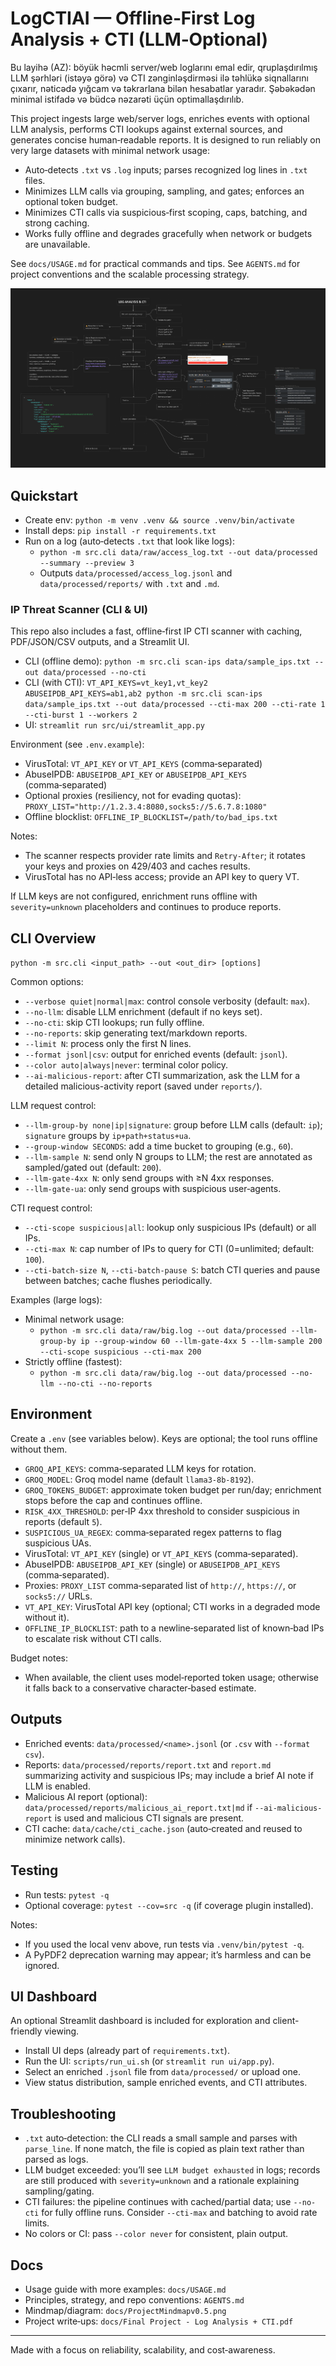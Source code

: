# LogCTIAI — Offline‑First Log Analysis + CTI (LLM‑Optional)

Bu layihə (AZ): böyük həcmli server/web loglarını emal edir, qruplaşdırılmış LLM şərhləri (istəyə görə) və CTI zənginləşdirməsi ilə təhlükə siqnallarını çıxarır, nəticədə yığcam və təkrarlana bilən hesabatlar yaradır. Şəbəkədən minimal istifadə və büdcə nəzarəti üçün optimallaşdırılıb.

This project ingests large web/server logs, enriches events with optional LLM analysis, performs CTI lookups against external sources, and generates concise human‑readable reports. It is designed to run reliably on very large datasets with minimal network usage:

- Auto‑detects `.txt` vs `.log` inputs; parses recognized log lines in `.txt` files.
- Minimizes LLM calls via grouping, sampling, and gates; enforces an optional token budget.
- Minimizes CTI calls via suspicious‑first scoping, caps, batching, and strong caching.
- Works fully offline and degrades gracefully when network or budgets are unavailable.

See `docs/USAGE.md` for practical commands and tips. See `AGENTS.md` for project conventions and the scalable processing strategy.

![Mindmap](docs/ProjectMindmapv0.5.png)

## Quickstart

- Create env: `python -m venv .venv && source .venv/bin/activate`
- Install deps: `pip install -r requirements.txt`
- Run on a log (auto‑detects `.txt` that look like logs):
  - `python -m src.cli data/raw/access_log.txt --out data/processed --summary --preview 3`
  - Outputs `data/processed/access_log.jsonl` and `data/processed/reports/` with `.txt` and `.md`.

### IP Threat Scanner (CLI & UI)

This repo also includes a fast, offline‑first IP CTI scanner with caching, PDF/JSON/CSV outputs, and a Streamlit UI.

- CLI (offline demo): `python -m src.cli scan-ips data/sample_ips.txt --out data/processed --no-cti`
- CLI (with CTI): `VT_API_KEYS=vt_key1,vt_key2 ABUSEIPDB_API_KEYS=ab1,ab2 python -m src.cli scan-ips data/sample_ips.txt --out data/processed --cti-max 200 --cti-rate 1 --cti-burst 1 --workers 2`
- UI: `streamlit run src/ui/streamlit_app.py`

Environment (see `.env.example`):
- VirusTotal: `VT_API_KEY` or `VT_API_KEYS` (comma‑separated)
- AbuseIPDB: `ABUSEIPDB_API_KEY` or `ABUSEIPDB_API_KEYS` (comma‑separated)
- Optional proxies (resiliency, not for evading quotas): `PROXY_LIST="http://1.2.3.4:8080,socks5://5.6.7.8:1080"`
- Offline blocklist: `OFFLINE_IP_BLOCKLIST=/path/to/bad_ips.txt`

Notes:
- The scanner respects provider rate limits and `Retry-After`; it rotates your keys and proxies on 429/403 and caches results.
- VirusTotal has no API‑less access; provide an API key to query VT.

If LLM keys are not configured, enrichment runs offline with `severity=unknown` placeholders and continues to produce reports.

## CLI Overview

`python -m src.cli <input_path> --out <out_dir> [options]`

Common options:

- `--verbose quiet|normal|max`: control console verbosity (default: `max`).
- `--no-llm`: disable LLM enrichment (default if no keys set).
- `--no-cti`: skip CTI lookups; run fully offline.
- `--no-reports`: skip generating text/markdown reports.
- `--limit N`: process only the first N lines.
- `--format jsonl|csv`: output for enriched events (default: `jsonl`).
- `--color auto|always|never`: terminal color policy.
- `--ai-malicious-report`: after CTI summarization, ask the LLM for a detailed malicious-activity report (saved under `reports/`).

LLM request control:

- `--llm-group-by none|ip|signature`: group before LLM calls (default: `ip`); `signature` groups by `ip+path+status+ua`.
- `--group-window SECONDS`: add a time bucket to grouping (e.g., `60`).
- `--llm-sample N`: send only N groups to LLM; the rest are annotated as sampled/gated out (default: `200`).
- `--llm-gate-4xx N`: only send groups with ≥N 4xx responses.
- `--llm-gate-ua`: only send groups with suspicious user‑agents.

CTI request control:

- `--cti-scope suspicious|all`: lookup only suspicious IPs (default) or all IPs.
- `--cti-max N`: cap number of IPs to query for CTI (0=unlimited; default: `100`).
- `--cti-batch-size N`, `--cti-batch-pause S`: batch CTI queries and pause between batches; cache flushes periodically.

Examples (large logs):

- Minimal network usage:
  - `python -m src.cli data/raw/big.log --out data/processed --llm-group-by ip --group-window 60 --llm-gate-4xx 5 --llm-sample 200 --cti-scope suspicious --cti-max 200`
- Strictly offline (fastest):
  - `python -m src.cli data/raw/big.log --out data/processed --no-llm --no-cti --no-reports`

## Environment

Create a `.env` (see variables below). Keys are optional; the tool runs offline without them.

- `GROQ_API_KEYS`: comma‑separated LLM keys for rotation.
- `GROQ_MODEL`: Groq model name (default `llama3-8b-8192`).
- `GROQ_TOKENS_BUDGET`: approximate token budget per run/day; enrichment stops before the cap and continues offline.
- `RISK_4XX_THRESHOLD`: per‑IP 4xx threshold to consider suspicious in reports (default `5`).
- `SUSPICIOUS_UA_REGEX`: comma‑separated regex patterns to flag suspicious UAs.
- VirusTotal: `VT_API_KEY` (single) or `VT_API_KEYS` (comma‑separated).
- AbuseIPDB: `ABUSEIPDB_API_KEY` (single) or `ABUSEIPDB_API_KEYS` (comma‑separated).
- Proxies: `PROXY_LIST` comma‑separated list of `http://`, `https://`, or `socks5://` URLs.
- `VT_API_KEY`: VirusTotal API key (optional; CTI works in a degraded mode without it).
- `OFFLINE_IP_BLOCKLIST`: path to a newline‑separated list of known‑bad IPs to escalate risk without CTI calls.

Budget notes:
- When available, the client uses model‑reported token usage; otherwise it falls back to a conservative character‑based estimate.

## Outputs

- Enriched events: `data/processed/<name>.jsonl` (or `.csv` with `--format csv`).
- Reports: `data/processed/reports/report.txt` and `report.md` summarizing activity and suspicious IPs; may include a brief AI note if LLM is enabled.
- Malicious AI report (optional): `data/processed/reports/malicious_ai_report.txt|md` if `--ai-malicious-report` is used and malicious CTI signals are present.
- CTI cache: `data/cache/cti_cache.json` (auto‑created and reused to minimize network calls).

## Testing

- Run tests: `pytest -q`
- Optional coverage: `pytest --cov=src -q` (if coverage plugin installed).

Notes:
- If you used the local venv above, run tests via `.venv/bin/pytest -q`.
- A PyPDF2 deprecation warning may appear; it’s harmless and can be ignored.

## UI Dashboard

An optional Streamlit dashboard is included for exploration and client-friendly viewing.

- Install UI deps (already part of `requirements.txt`).
- Run the UI: `scripts/run_ui.sh` (or `streamlit run ui/app.py`).
- Select an enriched `.jsonl` file from `data/processed/` or upload one.
- View status distribution, sample enriched events, and CTI attributes.

## Troubleshooting

- `.txt` auto‑detection: the CLI reads a small sample and parses with `parse_line`. If none match, the file is copied as plain text rather than parsed as logs.
- LLM budget exceeded: you’ll see `LLM budget exhausted` in logs; records are still produced with `severity=unknown` and a rationale explaining sampling/gating.
- CTI failures: the pipeline continues with cached/partial data; use `--no-cti` for fully offline runs. Consider `--cti-max` and batching to avoid rate limits.
- No colors or CI: pass `--color never` for consistent, plain output.

## Docs

- Usage guide with more examples: `docs/USAGE.md`
- Principles, strategy, and repo conventions: `AGENTS.md`
- Mindmap/diagram: `docs/ProjectMindmapv0.5.png`
- Project write‑ups: `docs/Final Project - Log Analysis + CTI.pdf`

---

Made with a focus on reliability, scalability, and cost‑awareness.
